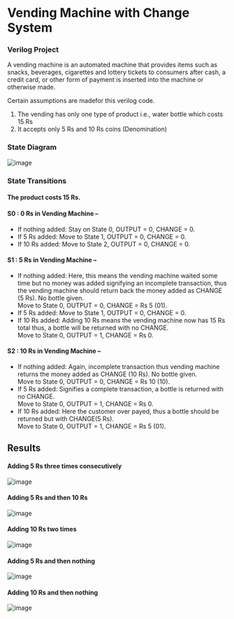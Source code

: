 # Vending Machine with Change System
### Verilog Project

A vending machine is an automated machine that provides items such as snacks, beverages, cigarettes and lottery tickets to consumers after cash, a credit card, or other form of payment is inserted into the machine or otherwise made.

Certain assumptions are madefor this verilog code.
1. The vending has only one type of product i.e., water bottle which costs 15 Rs
2. It accepts only 5 Rs and 10 Rs coins (Denomination)

### State Diagram
![image](https://user-images.githubusercontent.com/88785262/180605900-79f0b07e-39c1-41ff-985b-b943d6d5c2b9.png)

### State Transitions
#### The product costs 15 Rs.

#### S0 : 0 Rs in Vending Machine –
* If nothing added: Stay on State 0, OUTPUT = 0, CHANGE = 0.
* If 5 Rs added: Move to State 1, OUTPUT = 0, CHANGE = 0.
* If 10 Rs added: Move to State 2, OUTPUT = 0, CHANGE = 0.

#### S1 : 5 Rs in Vending Machine –
* If nothing added: Here, this means the vending machine waited some time but no money was added signifying an incomplete transaction, thus the vending machine should return back the money added as CHANGE (5 Rs). No bottle given.<br>
Move to State 0, OUTPUT = 0, CHANGE = Rs 5 (01).
* If 5 Rs added: Move to State 1, OUTPUT = 0, CHANGE = 0.
* If 10 Rs added: Adding 10 Rs means the vending machine now has 15 Rs total thus, a bottle will be returned with no CHANGE.<br>
Move to State 0, OUTPUT = 1, CHANGE = Rs 0.

#### S2 : 10 Rs in Vending Machine –
* If nothing added: Again, incomplete transaction thus vending machine returns the money added as CHANGE (10 Rs). No bottle given.<br>
Move to State 0, OUTPUT = 0, CHANGE = Rs 10 (10).
* If 5 Rs added: Signifies a complete transaction, a bottle is returned  with no CHANGE.<br>
Move to State 0, OUTPUT = 1, CHANGE = Rs 0.
* If 10 Rs added: Here the customer over payed, thus a bottle should be returned but with CHANGE(5 Rs).<br>
Move to State 0, OUTPUT = 1, CHANGE = Rs 5 (01).

## Results

#### Adding 5 Rs three times consecutively
![image](https://user-images.githubusercontent.com/88785262/180605928-977a15e9-2582-43e1-80c2-2016e0bc7f19.png)

#### Adding 5 Rs and then 10 Rs
![image](https://user-images.githubusercontent.com/88785262/180605936-7f5eb37c-b8ed-425f-8b18-3aa84b444159.png)

#### Adding 10 Rs two times
![image](https://user-images.githubusercontent.com/88785262/180605947-0fdb54e2-f30e-4048-8733-109bc9c6c508.png)

#### Adding 5 Rs and then nothing
![image](https://user-images.githubusercontent.com/88785262/180605955-16b52ec5-0b46-4d9c-8f4e-56296f049987.png)

#### Adding 10 Rs and then nothing
![image](https://user-images.githubusercontent.com/88785262/180605960-8b12044e-a0a1-472b-a3f3-ea9e7d6b3283.png)
